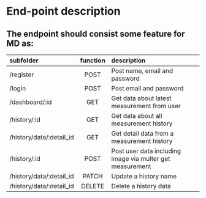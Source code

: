 # End-point description
## The endpoint should consist some feature for MD as:

| subfolder | function | description |
|:---|:---:|:---|
| /register | POST | Post name, email and password |
| /login | POST | Post email and password |
| /dashboard/:id | GET | Get data about latest measurement from user |
| /history/:id | GET | Get data about all measurement history |
| /history/data/:detail_id | GET | Get detail data from a measurement history |
| /history/:id | POST | Post user data including image via multer get measurement |
| /history/data/:detail_id | PATCH | Update a history name |
| /history/data/:detail_id | DELETE | Delete a history data |
